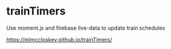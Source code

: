 # trainTimers
Use moment.js and firebase live-data to update train schedules

https://mlmccloskey.github.io/trainTimers/
